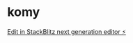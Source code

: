 # komy

[Edit in StackBlitz next generation editor ⚡️](https://stackblitz.com/~/github.com/alejolo311/komy)